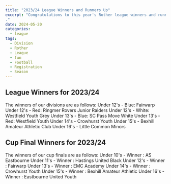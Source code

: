 ```yaml
---
title: "2023/24 League Winners and Runners Up"
excerpt: "Congratulations to this year's Rother league winners and runners-up.  
."
date: 2024-05-20
categories:
  - league
tags: 
  - Division
  - Rother
  - League
  - fun
  - Football
  - Registration
  - Season
---
```


## League Winners for 2023/24

The winners of our divisions are as follows:
Under 12's  - Blue: Fairwarp 
Under 12's  - Red: Ringmer Rovers Junior Raiders
Under 12's  - White: Westfield Youth Grey
Under 13's -  Blue: SC Pass Move White
Under 13's -  Red: Westfield Youth
Under 14's  - Crowhurst Youth 
Under 15's  - Bexhill Amateur Athletic Club 
Under 16's  - Little Common  Minors


## Cup Final Winners for 2023/24

The winners of our cup finals are as follows:
Under 10's  - Winner : AS Eastbourne 
Under 11's  - Winner : Hastings United Black
Under 12's  - Winner : Fairwarp 
Under 13's -  Winner : EMC Academy 
Under 14's  - Winner : Crowhurst Youth 
Under 15's  - Winner : Bexhill Amateur Athletic
Under 16's  - Winner : Eastbourne United Youth 
